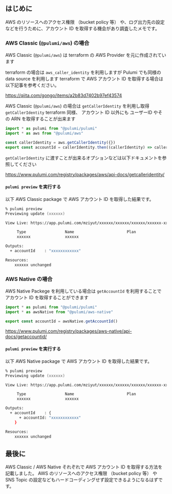<!--
title:   Pulumi (TypeScript) で操作中の AWS アカウント ID を取得する 
tags:    AWS,AdventCalendar2021,Infrastructure_as_code,Pulumi,TypeScript
id:      4abe7a67b0f81f0ba952
private: false
-->
## はじめに

AWS のリソースへのアクセス権限 （bucket policy 等） や、ログ出力先の設定などを行うために、アカウント ID を取得する機会があり調査したメモです。


### AWS Classic (`@pulumi/aws`) の場合

AWS Classic (`@pulumi/aws`) は terraform の AWS Provider を元に作成されています


terraform の場合は `aws_caller_identity` を利用しますが Pulumi でも同様の data source を利用します
terraform で AWS アカウント ID を取得する場合は以下記事を参考ください。

https://qiita.com/gongo/items/a2b83d7402b97ef43574


AWS Classic (`@pulumi/aws`) の場合は `getCallerIdentity` を利用し取得
`getCallerIdentity` terraform 同様、 アカウント ID 以外にも ユーザーID やその ARN を取得することが出来ます

```ts:index.ts
import * as pulumi from "@pulumi/pulumi"
import * as aws from "@pulumi/aws"

const callerIdentity = aws.getCallerIdentity({})
export const accountId = callerIdentity.then((callerIdentity) => callerIdentity.accountId)
```

`getCallerIdentity` に渡すことが出来るオプションなどは以下ドキュメントを参照してください

https://www.pulumi.com/registry/packages/aws/api-docs/getcalleridentity/


#### `pulumi preview` を実行する

以下 AWS Classic package で AWS アカウント ID を取得した結果です。

```zsh
% pulumi preview
Previewing update (xxxxxx)

View Live: https://app.pulumi.com/mziyut/xxxxxx/xxxxxx/xxxxxx/xxxxxx-xxxxxx-xxxxxx-xxxxxx-xxxxxx

     Type                 Name                       Plan
     xxxxxx               xxxxxx

Outputs:
  + accountId    : "xxxxxxxxxxxx"

Resources:
    xxxxxx unchanged
```

### AWS Native の場合

AWS Native Packege を利用している場合は
`getAccountId` を利用することで アカウント ID を取得することができます


```ts:index.ts
import * as pulumi from "@pulumi/pulumi"
import * as awsNative from "@pulumi/aws-native"

export const accountId = awsNative.getAccountId()
```

https://www.pulumi.com/registry/packages/aws-native/api-docs/getaccountid/


#### `pulumi preview` を実行する

以下 AWS Native package で AWS アカウント ID を取得した結果です。

```zsh
% pulumi preview
Previewing update (xxxxxx)

View Live: https://app.pulumi.com/mziyut/xxxxxx/xxxxxx/xxxxxx/xxxxxx-xxxxxx-xxxxxx-xxxxxx-xxxxxx

     Type                 Name                       Plan
     xxxxxx               xxxxxx

Outputs:
  + accountId    : {
      + accountId: "xxxxxxxxxxxx"
    }

Resources:
    xxxxxx unchanged
```


## 最後に

AWS Classic / AWS Native それぞれで AWS アカウント ID を取得する方法を記載しました。
AWS のリソースへのアクセス権限 （bucket policy 等） や SNS Topic の設定などもハードコーディングせず設定できるようになるはずです。
